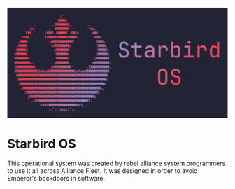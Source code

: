 ![Starbird OS banner](./assets/banner.png)

# Starbird OS

This operational system was created by rebel alliance system programmers to use it
all across Alliance Fleet. It was designed in order to avoid Emperor's backdoors
in software.
